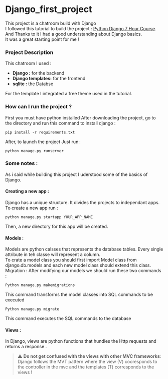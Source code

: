 # Django_first_project
This project is a chatroom  build with Django  
I followed this tutorial to build the project : [Python Django 7 Hour Course](https://www.youtube.com/watch?v=PtQiiknWUcI&t=13201s). 
And Thanks to it I had a good understanding about Django basics.  
It was a great starting point for me !
### Project Description
This chatroom I used :
  - **Django :** for the backend 
  - **Django templates:** for the frontend
  - **sqlite :** the Databse 

For the template I integrated a free theme used in the tutorial. 
### How can I run the project ?
First you must have python installed
After downloading the project, go to the directory and run this command to install django :
```
pip install -r requirements.txt
```
After, to launch the project Just run:
```
python manage.py runserver
```
### Some notes :
As i said while building this project I uderstood some of the basics of Django.  
#### Creating a new app :
Django has a unique structure. It divides the projects to independant apps.   
To create a new app run :
```
python manage.py startapp YOUR_APP_NAME
```
Then, a new directory for this app will be  created.

#### Models :
Models are python calsses that represents the database tables. Every single attribute in teh classe will represent a column.   
To crate a model class you should first import Model class from django.db.models and each new model class should extend this class.  
Migration : After modifying our models we should run these two commands :
```
Python manage.py makemigrations
```
This command transforms the model classes into SQL commands to be executed
```
Python manage.py migrate
```
This command executes the SQL commands to the database
#### Views :
In Django, views are python functions that hundles the Http requests and returns a response .
> :warning: **Do not get confused with the views with other MVC frameworks**: Django follows the MVT pattern where the view (V) cooresponds to the controller in the mvc and the templates (T) corresponds to the views !
